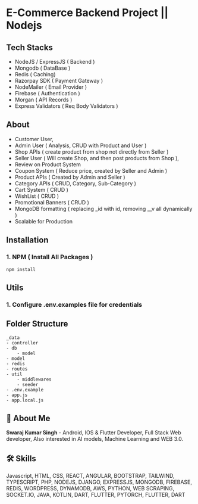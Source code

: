 # E-Commerce Backend Project || Nodejs

## Tech Stacks 
- NodeJS / ExpressJS ( Backend )
- Mongodb ( DataBase )
- Redis ( Caching)
- Razorpay SDK ( Payment Gateway )
- NodeMailer ( Email Provider )
- Firebase ( Authentication )
- Morgan ( API Records )
- Express Validators ( Req Body Validators )

## About
- Customer User,
- Admin User ( Analysis, CRUD with Product and User )
- Shop APIs ( create product from shop not directly from Seller  )
- Seller User ( Will create Shop, and then post products from Shop ),
- Review on Product System
- Coupon System ( Reduce price, created by Seller and Admin )
- Product APIs ( Created by Admin and Seller )
- Category APIs ( CRUD, Category, Sub-Category )
- Cart System ( CRUD )
- WishList ( CRUD )
- Promotional Banners ( CRUD )
- MongoDB formatting ( replacing _id with id, removing __v all dynamically )
- Scalable for Production

## Installation

### 1. NPM ( Install All Packages )

```
npm install
```

## Utils

### 1. Configure .env.examples file for credentials

## Folder Structure

```
_data
- controller
- db
    - model
- model
- redis
- routes
- util
    - middlewares
    - seeder
- .env.example
- app.js
- app.local.js
```

## 🚀 About Me

**Swaraj Kumar Singh** - Android, IOS & Flutter Developer, Full Stack Web developer, Also interested in AI models, Machine Learning and WEB 3.0.


## 🛠 Skills
Javascript, HTML, CSS, REACT, ANGULAR, BOOTSTRAP, TAILWIND, TYPESCRIPT, PHP, NODEJS, DJANGO, EXPRESSJS, MONGODB, FIREBASE, REDIS, WORDPRESS, DYNAMODB, AWS, PYTHON, WEB SCRAPING, SOCKET.IO, JAVA, KOTLIN, DART, FLUTTER, PYTORCH, FLUTTER, DART
